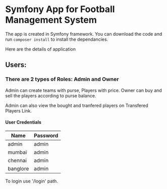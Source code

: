 # Symfony App for Football Management System

The app is created in Symfony framework.
You can download the code and run `composer install` to install the dependancies.

Here are the details of application
## Users:

### There are 2 types of Roles: Admin and Owner
Admin can create teams with purse, Players with price.
Owner can buy and sell the players according to purse balance.

Admin can also view the bought and tranfered players on Transfered Players Link.

#### User Credentials
|Name|Password|
|----|-----|
|admin|admin|
|mumbai|admin|
|chennai|admin|
|banglore|admin|

To login use '/login' path.

